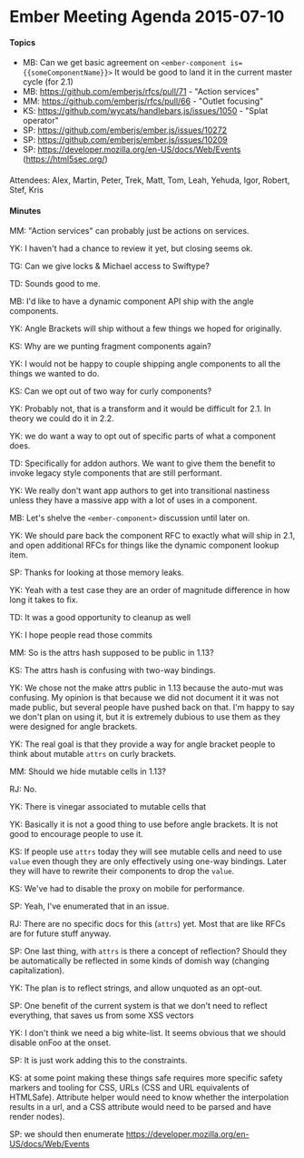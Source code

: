 # Ember Meeting Agenda 2015-07-10

#### Topics

- MB: Can we get basic agreement on `<ember-component is={{someComponentName}}>` It would be good to land it in the current master cycle (for 2.1)
- MB: https://github.com/emberjs/rfcs/pull/71 - "Action services"
- MM: https://github.com/emberjs/rfcs/pull/66 - "Outlet focusing"
- KS: https://github.com/wycats/handlebars.js/issues/1050 - "Splat operator"
- SP: https://github.com/emberjs/ember.js/issues/10272
- SP: https://github.com/emberjs/ember.js/issues/10209
- SP: https://developer.mozilla.org/en-US/docs/Web/Events (https://html5sec.org/)

####

Attendees: Alex, Martin, Peter, Trek, Matt, Tom, Leah, Yehuda, Igor, Robert, Stef, Kris

#### Minutes

MM: "Action services" can probably just be actions on services.

YK: I haven't had a chance to review it yet, but closing seems ok.

TG: Can we give locks & Michael access to Swiftype?

TD: Sounds good to me.

MB: I'd like to have a dynamic component API ship with the angle components.

YK: Angle Brackets will ship without a few things we hoped for originally.

KS: Why are we punting fragment components again?

YK: I would not be happy to couple shipping angle components to all the things we wanted to do.

KS: Can we opt out of two way for curly components?

YK: Probably not, that is a transform and it would be difficult for 2.1. In theory we could do it in 2.2.

YK: we do want a way to opt out of specific parts of what a component does.

TD: Specifically for addon authors. We want to give them the benefit to invoke legacy style components that are still performant.

YK: We really don't want app authors to get into transitional nastiness unless they have a massive app with a lot of uses in a component.

MB: Let's shelve the `<ember-component>` discussion until later on.

YK: We should pare back the component RFC to exactly what will ship in 2.1, and open additional RFCs for things like the dynamic component lookup item.

SP: Thanks for looking at those memory leaks.

YK: Yeah with a test case they are an order of magnitude difference in how long it takes to fix.

TD: It was a good opportunity to cleanup as well

YK: I hope people read those commits

MM: So is the attrs hash supposed to be public in 1.13?

KS: The attrs hash is confusing with two-way bindings.

YK: We chose not the make attrs public in 1.13 because the auto-mut was confusing. My opinion is that because we did not document it it was not made public, but several people have pushed back on that. I'm happy to say we don't plan on using it, but it is extremely dubious to use them as they were designed for angle brackets.

YK: The real goal is that they provide a way for angle bracket people to think about mutable `attrs` on curly brackets.

MM: Should we hide mutable cells in 1.13?

RJ: No.

YK: There is vinegar associated to mutable cells that <discussion and summary of mutable cells>

YK: Basically it is not a good thing to use before angle brackets. It is not good to encourage people to use it.

KS: If people use `attrs` today they will see mutable cells and need to use `value` even though they are only effectively using one-way bindings. Later they will have to rewrite their components to drop the `value`.

KS: We've had to disable the proxy on mobile for performance.

SP: Yeah, I've enumerated that in an issue.

RJ: There are no specific docs for this (`attrs`) yet. Most that are like RFCs are for future stuff anyway.

SP: One last thing, with `attrs` is there a concept of reflection? Should they be automatically be reflected in some kinds of domish way (changing capitalization).

YK: The plan is to reflect strings, and allow unquoted as an opt-out.

SP: One benefit of the current system is that we don't need to reflect everything, that saves us from some XSS vectors

YK: I don't think we need a big white-list. It seems obvious that we should disable onFoo at the onset.

SP: It is just work adding this to the constraints.

KS: at some point making these things safe requires more specific safety markers and tooling for CSS, URLs (CSS and URL equivalents of HTMLSafe). Attribute helper would need to know whether the interpolation results in a url, and a CSS attribute would need to be parsed and have render nodes).

SP: we should then enumerate https://developer.mozilla.org/en-US/docs/Web/Events
